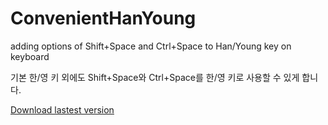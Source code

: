# ConvenientHanYoung
adding options of Shift+Space and Ctrl+Space to Han/Young key on keyboard

기본 한/영 키 외에도 Shift+Space와 Ctrl+Space를 한/영 키로 사용할 수 있게 합니다.

[Download lastest version](https://github.com/gilchris/ConvenientHanYoung/releases/download/v0.2.1/ConvenientHanYoung_0_2_1.exe)